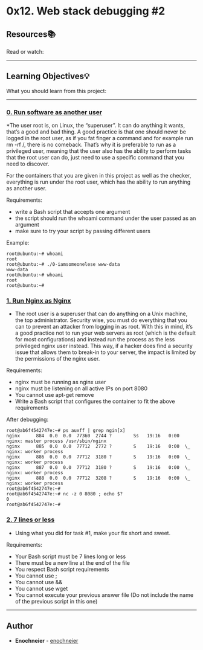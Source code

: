 # 0x12. Web stack debugging #2

## Resources:books:
Read or watch:

---
## Learning Objectives:bulb:
What you should learn from this project:

---

### [0. Run software as another user](./0-iamsomeonelese)
*The user root is, on Linux, the “superuser”. It can do anything it wants, that’s a good and bad thing. A good practice is that one should never be logged in the root user, as if you fat finger a command and for example run rm -rf /, there is no comeback. That’s why it is preferable to run as a privileged user, meaning that the user also has the ability to perform tasks that the root user can do, just need to use a specific command that you need to discover.

For the containers that you are given in this project as well as the checker, everything is run under the root user, which has the ability to run anything as another user.

Requirements:
* write a Bash script that accepts one argument
* the script should run the whoami command under the user passed as an argument
* make sure to try your script by passing different users

Example:
```
root@ubuntu:~# whoami
root
root@ubuntu:~# ./0-iamsomeonelese www-data
www-data
root@ubuntu:~# whoami
root
root@ubuntu:~#
```

### [1. Run Nginx as Nginx](./1-run_nginx_as_nginx)
* The root user is a superuser that can do anything on a Unix machine, the top administrator. Security wise, you must do everything that you can to prevent an attacker from logging in as root. With this in mind, it’s a good practice not to run your web servers as root (which is the default for most configurations) and instead run the process as the less privileged nginx user instead. This way, if a hacker does find a security issue that allows them to break-in to your server, the impact is limited by the permissions of the nginx user.

Requirements:
* nginx must be running as nginx user
* nginx must be listening on all active IPs on port 8080
* You cannot use apt-get remove
* Write a Bash script that configures the container to fit the above requirements

After debugging:
```
root@ab6f4542747e:~# ps auxff | grep ngin[x]
nginx      884  0.0  0.0  77360  2744 ?        Ss   19:16   0:00 nginx: master process /usr/sbin/nginx
nginx      885  0.0  0.0  77712  2772 ?        S    19:16   0:00  \_ nginx: worker process
nginx      886  0.0  0.0  77712  3180 ?        S    19:16   0:00  \_ nginx: worker process
nginx      887  0.0  0.0  77712  3180 ?        S    19:16   0:00  \_ nginx: worker process
nginx      888  0.0  0.0  77712  3208 ?        S    19:16   0:00  \_ nginx: worker process
root@ab6f4542747e:~#
root@ab6f4542747e:~# nc -z 0 8080 ; echo $?
0
root@ab6f4542747e:~#
```

### [2. 7 lines or less](./100-fix_in_7_lines_or_less)
* Using what you did for task #1, make your fix short and sweet.

Requirements:
* Your Bash script must be 7 lines long or less
* There must be a new line at the end of the file
* You respect Bash script requirements
* You cannot use ;
* You cannot use &&
* You cannot use wget
* You cannot execute your previous answer file (Do not include the name of the previous script in this one)

---

## Author
* **Enochneier** - [enochneier](https://github.com/enochneier)
